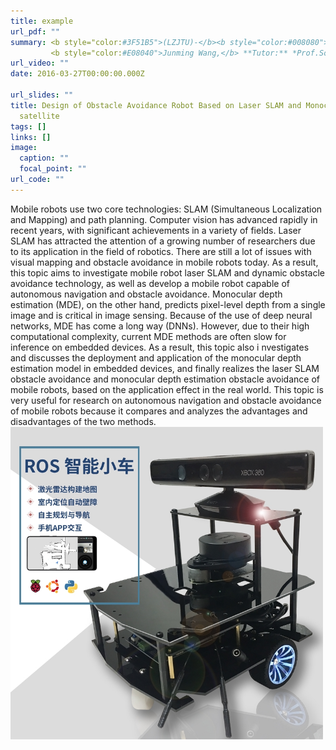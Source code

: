 ```yaml
---
title: example
url_pdf: ""
summary: <b style="color:#3F51B5">(LZJTU)-</b><b style="color:#008080">Undergraduate graduation project</b></br> 
         <b style="color:#E08040">Junming Wang,</b> **Tutor:** *Prof.Song Wang* **and** *Prof.Heming Cui*</br>
url_video: ""
date: 2016-03-27T00:00:00.000Z

url_slides: ""
title: Design of Obstacle Avoidance Robot Based on Laser SLAM and Monocular Depth Estimation
  satellite
tags: []
links: []
image:
  caption: ""
  focal_point: ""
url_code: ""
---
```

Mobile robots use two core technologies: SLAM (Simultaneous Localization and Mapping) and path planning. Computer vision has advanced rapidly in recent years, with significant achievements in a variety of fields. Laser SLAM has attracted the attention of a growing number of researchers due to its application in the field of robotics. There are still a lot of issues with visual mapping and obstacle avoidance in mobile robots today. As a result, this topic aims to investigate mobile robot laser SLAM and dynamic obstacle avoidance technology, as well as develop a mobile robot capable of autonomous navigation and obstacle avoidance. Monocular depth estimation (MDE), on the other hand, predicts pixel-level depth from a single image and is critical in image sensing. Because of the use of deep neural networks, MDE has come a long way (DNNs). However, due to their high computational complexity, current MDE methods are often slow for inference on embedded devices. As a result, this topic also i nvestigates and discusses the deployment and application of the monocular depth estimation model in embedded devices, and finally realizes the laser SLAM obstacle avoidance and monocular depth estimation obstacle avoidance of mobile robots, based on the application effect in the real world. This topic is very useful for research on autonomous navigation and obstacle avoidance of mobile robots because it compares and analyzes the advantages and disadvantages of the two methods.
<img style="width:500px;height:500px" src="tb_image1.jpg" />




